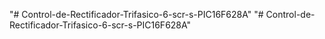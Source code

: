 "# Control-de-Rectificador-Trifasico-6-scr-s-PIC16F628A" 
"# Control-de-Rectificador-Trifasico-6-scr-s-PIC16F628A" 

